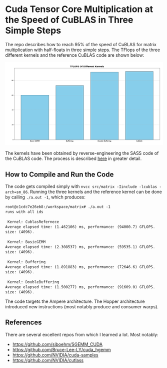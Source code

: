 # Cuda Tensor Core Multiplication at the Speed of CuBLAS in Three Simple Steps


The repo describes how to reach 95% of the speed of CuBLAS for matrix multiplication with half-floats in three simple steps. The TFlops of the three different kernels and the reference CuBLAS code are shown below:

![TFLOPTS](assets/TFLOPS.png)

The kernels have been obtained by reverse-engineering the SASS code of the CuBLAS code. The process is described [here](https://fabianschuetze.github.io/gemmcuda.html) in greater detail.

## How to Compile and Run the Code
The code gets compiled simply with `nvcc src/matrix -Iinclude -lcublas -arch=sm_86`. Running the three kernels and the reference kernel can be done by calling `./a.out -1`, which produces:
```
root@c1cdc7e26eb8:/workspace/matrix# ./a.out -1
runs with all ids

 Kernel: CublasRefernece
Average elapsed time: (1.462106) ms, performance: (94000.7) GFLOPS. size: (4096).

 Kernel: BasicGEMM
Average elapsed time: (2.308537) ms, performance: (59535.1) GFLOPS. size: (4096).

 Kernel: Buffering
Average elapsed time: (1.891883) ms, performance: (72646.6) GFLOPS. size: (4096).

 Kernel: DoubleBuffering
Average elapsed time: (1.500277) ms, performance: (91609.0) GFLOPS. size: (4096).

```
 The code targets the Ampere architecture. The Hopper architecture introduced new instructions (most notably produce and consumer warps).

## References
There are several excellent repos from which I learned a lot. Most notably:

- https://github.com/siboehm/SGEMM_CUDA
- https://github.com/Bruce-Lee-LY/cuda_hgemm
- https://github.com/NVIDIA/cuda-samples
- https://github.com/NVIDIA/cutlass
